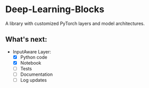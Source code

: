 # Deep-Learning-Blocks
A library with customized PyTorch layers and model architectures.


## What's next:
* InputAware Layer:
  - [x] Python code
  - [x] Notebook
  - [ ] Tests
  - [ ] Documentation
  - [ ] Log updates
